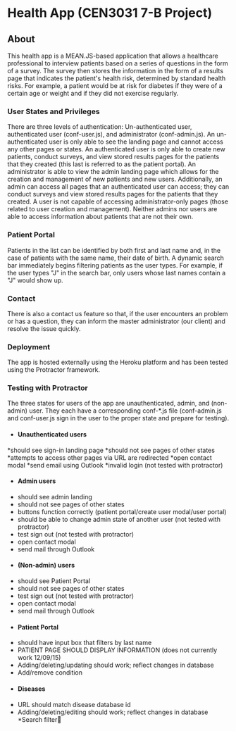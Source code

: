 # Health App (CEN3031 7-B Project) #

## About ##
This health app is a MEAN.JS-based application that allows a healthcare professional to interview patients based on a series of questions in the form of a survey. The survey then stores the information in the form of a results page that indicates the patient's health risk, determined by standard health risks. For example, a patient would be at risk for diabetes if they were of a certain age or weight and if they did not exercise regularly. 

### User States and Privileges ###
There are three levels of authentication: Un-authenticated user, authenticated user (conf-user.js), and administrator (conf-admin.js). An un-authenticated user is only able to see the landing page and cannot access any other pages or states. An authenticated user is only able to create new patients, conduct surveys, and view stored results pages for the patients that they created (this last is referred to as the patient portal). An administrator is able to view the admin landing page which allows for the creation and management of new patients and new users. Additionally, an admin can access all pages that an authenticated user can access;  they can conduct surveys and view stored results pages for the patients that they created. A user is not capable of accessing administrator-only pages (those related to user creation and management). Neither admins nor users are able to access information about patients that are not their own.

### Patient Portal ###
Patients in the list can be identified by both first and last name and, in the case of patients with the same name, their date of birth. A dynamic search bar immediately begins filtering patients as the user types. For example, if the user types "J" in the search bar, only users whose last names contain a "J" would show up.

### Contact ###
There is also a contact us feature so that, if the user encounters an problem or has a question, they can inform the master administrator (our client) and resolve the issue quickly.

### Deployment ###
The app is hosted externally using the Heroku platform and has been tested using the Protractor framework. 

### Testing with Protractor ###
The three states for users of the app are unauthenticated, admin, and (non-admin) user. They each have a corresponding conf-*.js file (conf-admin.js and conf-user.js sign in the user to the proper state and prepare for testing). 
* #### Unauthenticated users ####
 *should see sign-in landing page
 *should not see pages of other states
 *attempts to access other pages via URL are redirected
 *open contact modal
 *send email using Outlook
 *invalid login (not tested with protractor)
* #### Admin users ####
 * should see admin landing
 * should not see pages of other states
 * buttons function correctly (patient portal/create user modal/user portal)
 * should be able to change admin state of another user (not tested with protractor)
 * test sign out (not tested with protractor)
 * open contact modal
 * send mail through Outlook
* #### (Non-admin) users ####
 * should see Patient Portal
 * should not see pages of other states
 * test sign out (not tested with protractor)
 * open contact modal
 * send mail through Outlook
* #### Patient Portal ####
 * should have input box that filters by last name
 * PATIENT PAGE SHOULD DISPLAY INFORMATION (does not currently work 12/09/15)
 * Adding/deleting/updating should work; reflect changes in database
 * Add/remove condition
* #### Diseases ####
 * URL should match disease database id
  * Adding/deleting/editing should work; reflect changes in database
 *Search filter
